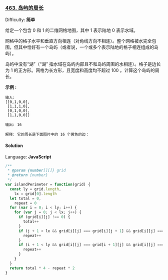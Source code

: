 ### [463\. 岛屿的周长](https://leetcode-cn.com/problems/island-perimeter/)

Difficulty: **简单**


给定一个包含 0 和 1 的二维网格地图，其中 1 表示陆地 0 表示水域。

网格中的格子水平和垂直方向相连（对角线方向不相连）。整个网格被水完全包围，但其中恰好有一个岛屿（或者说，一个或多个表示陆地的格子相连组成的岛屿）。

岛屿中没有“湖”（“湖” 指水域在岛屿内部且不和岛屿周围的水相连）。格子是边长为 1 的正方形。网格为长方形，且宽度和高度均不超过 100 。计算这个岛屿的周长。

**示例 :**

```
输入:
[[0,1,0,0],
 [1,1,1,0],
 [0,1,0,0],
 [1,1,0,0]]

输出: 16

解释: 它的周长是下面图片中的 16 个黄色的边：

```


#### Solution

Language: **JavaScript**

```javascript
​/**
 * @param {number[][]} grid
 * @return {number}
 */
var islandPerimeter = function(grid) {
  const ly = grid.length,
    lx = grid[0].length
  let total = 0,
    repeat = 0
  for (var i = 0; i < ly; i++) {
    for (var j = 0; j < lx; j++) {
      if (grid[i][j] !== 0) {
        total++
      }
      if (j + 1 < lx && grid[i][j] === grid[i][j + 1] && grid[i][j] === 1) {
        repeat++
      }
      if (i + 1 < ly && grid[i][j] === grid[i + 1][j] && grid[i][j] === 1) {
        repeat++
      }
    }
  }
  return total * 4 - repeat * 2
}
```